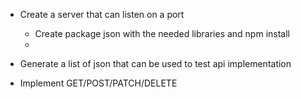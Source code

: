 * Create a server that can listen on a port
    - Create package json with the needed libraries and npm install
    - 

* Generate a list of json that can be used to test api implementation
* Implement GET/POST/PATCH/DELETE 